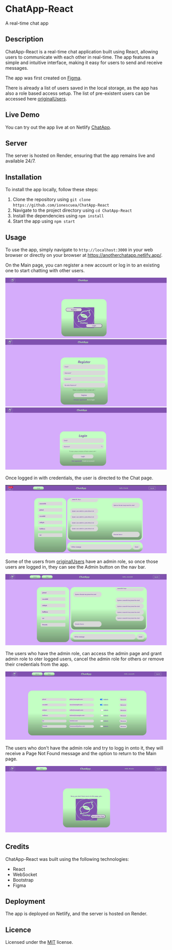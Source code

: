 # ChatApp-React
A real-time chat app

## Description
ChatApp-React is a real-time chat application built using React, allowing users to communicate with each other in real-time. The app features a simple and intuitive interface, making it easy for users to send and receive messages.

The app was first created on [Figma](public/ChatApp-Figma.png).

There is already a list of users saved in the local storage, as the app has also a role based access setup. The list of pre-existent users can be accessed here [originalUsers](utilities/usersLS.js#originalUsers).

## Live Demo
You can try out the app live at on Netlify [ChatApp](https://anotherchatapp.netlify.app/).

## Server
The server is hosted on Render, ensuring that the app remains live and available 24/7.

## Installation
To install the app locally, follow these steps:

1. Clone the repository using `git clone https://github.com/ionescuea/ChatApp-React`
2. Navigate to the project directory using `cd ChatApp-React`
3. Install the dependencies using `npm install`
4. Start the app using `npm start`

## Usage
To use the app, simply navigate to `http://localhost:3000` in your web browser or directly on your browser at https://anotherchatapp.netlify.app/.

On the Main page, you can register a new account or log in to an existing one to start chatting with other users.

![Main-page](public/Main-page.jpg)
![Register](public/Register.jpg)
![Login](public/Login.jpg)

Once logged in with credentials, the user is directed to the Chat page.

![Chat](public/Chat.jpg)

Some of the users from [originalUsers](utilities/usersLS.js#originalUsers) have an admin role, so once those users are logged in, they can see the Admin button on the nav bar.

![Chat/Admin](public/Chat-and-Admin.jpg)

The users who have the admin role, can access the admin page and grant admin role to oter logged users, cancel the admin role for others or remove their credentials from the app.

![Admin](public/Admin.jpg)

The users who don't have the admin role and try to logg in onto it, they will receive a Page Not Found message and the option to return to the Main page.

![PageNotFound](public/NotFound.jpg)

## Credits
ChatApp-React was built using the following technologies:

* React
* WebSocket
* Bootstrap
* Figma

## Deployment
The app is deployed on Netlify, and the server is hosted on Render.

## Licence
Licensed under the [MIT](LICENSE) license.